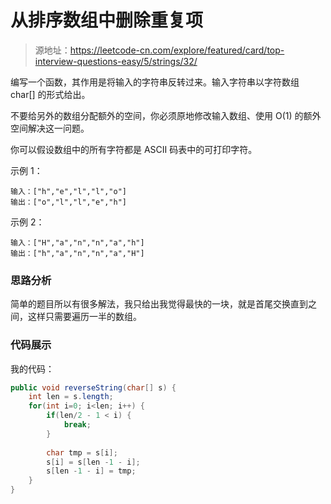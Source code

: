 # 从排序数组中删除重复项

> 源地址：https://leetcode-cn.com/explore/featured/card/top-interview-questions-easy/5/strings/32/

编写一个函数，其作用是将输入的字符串反转过来。输入字符串以字符数组 char[] 的形式给出。

不要给另外的数组分配额外的空间，你必须原地修改输入数组、使用 O(1) 的额外空间解决这一问题。

你可以假设数组中的所有字符都是 ASCII 码表中的可打印字符。

 
示例 1：
```
输入：["h","e","l","l","o"]
输出：["o","l","l","e","h"]
```
示例 2：
```
输入：["H","a","n","n","a","h"]
输出：["h","a","n","n","a","H"]
```

### 思路分析
简单的题目所以有很多解法，我只给出我觉得最快的一块，就是首尾交换直到之间，这样只需要遍历一半的数组。

### 代码展示
我的代码：
```java
public void reverseString(char[] s) {
    int len = s.length;
    for(int i=0; i<len; i++) {
        if(len/2 - 1 < i) {
            break;
        }
        
        char tmp = s[i];
        s[i] = s[len -1 - i];
        s[len -1 - i] = tmp;
    }
}

```

